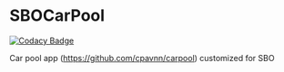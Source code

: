 # SBOCarPool

[![Codacy Badge](https://api.codacy.com/project/badge/Grade/9d546e6e53c04183a978fc01603440f0)](https://www.codacy.com/app/pavanl1265/SBOCarPool?utm_source=github.com&amp;utm_medium=referral&amp;utm_content=cpavnn/SBOCarPool&amp;utm_campaign=Badge_Grade)

Car pool app (https://github.com/cpavnn/carpool) customized for SBO 
